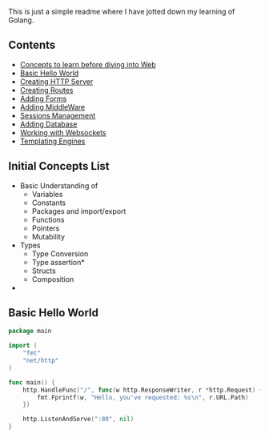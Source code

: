 This is just a simple readme where I have jotted down my learning of Golang.

## Contents
* [Concepts to learn before diving into Web](#Initial-Concepts-List)
* [Basic Hello World](#Basic-Hello-World)
* [Creating HTTP Server]()
* [Creating Routes]()
* [Adding Forms]()
* [Adding MiddleWare]()
* [Sessions Management]()
* [Adding Database]()
* [Working with Websockets]()
* [Templating Engines]()




## Initial Concepts List

* Basic Understanding of
    * Variables
    * Constants
    * Packages and import/export
    * Functions
    * Pointers
    * Mutability
 * Types
    * Type Conversion 
    * Type assertion*
    * Structs
    * Composition
 * 





## Basic Hello World

```go
package main

import (
    "fmt"
    "net/http"
)

func main() {
    http.HandleFunc("/", func(w http.ResponseWriter, r *http.Request) {
        fmt.Fprintf(w, "Hello, you've requested: %s\n", r.URL.Path)
    })

    http.ListenAndServe(":80", nil)
}
```